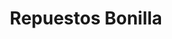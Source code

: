 ---
title: "Repuestos Bonilla"
url: /zacatecoluca/repuestos-bonilla/
shop: piezas de automóviles
---